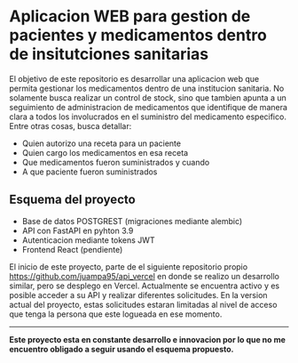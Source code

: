 <h1>Aplicacion WEB para gestion de pacientes y medicamentos dentro de insitutciones sanitarias </h1>

El objetivo de este repositorio es desarrollar una aplicacion web que permita gestionar los medicamentos 
dentro de una institucion sanitaria. No solamente busca realizar un control de stock, sino que tambien
apunta a un seguimiento de administracion de medicamentos que identifique de manera clara a todos los 
involucrados en el suministro del medicamento especifico. Entre otras cosas, busca detallar:

-  Quien autorizo una receta para un paciente
-  Quien cargo los medicamentos en esa receta
-  Que medicamentos fueron suministrados y cuando
-  A que paciente fueron suministrados

  <h2>Esquema del proyecto</h2>

  - Base de datos POSTGREST (migraciones mediante alembic)
  - API con FastAPI en pyhton 3.9
  - Autenticacion mediante tokens JWT
  - Frontend React (pendiente)

El inicio de este proyecto, parte de el siguiente repositorio propio https://github.com/juampa95/api_vercel en donde
se realizo un desarrollo similar, pero se desplego en Vercel. Actualmente se encuentra activo y es posible 
acceder a su API y realizar diferentes solicitudes. En la version actual del proyecto, estas solicitudes estaran 
limitadas al nivel de acceso que tenga la persona que este logueada en ese momento. 

---

**Este proyecto esta en constante desarrollo e innovacion por lo que no me encuentro obligado a seguir 
usando el esquema propuesto.**

